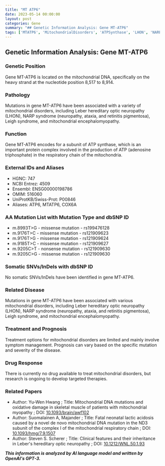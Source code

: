 ```yaml
---
title: "MT ATP6"
date: 2023-05-14 00:00:00
layout: post
categories: Gene
summary: "## Genetic Information Analysis: Gene MT-ATP6"
tags: ['MTATP6', 'MitochondrialDisorders', 'ATPSynthase', 'LHON', 'NARPSyndrome', 'LeighSyndrome', 'Mutation', 'Prognosis']
---
```


## Genetic Information Analysis: Gene MT-ATP6

### Genetic Position
Gene MT-ATP6 is located on the mitochondrial DNA, specifically on the heavy strand at the nucleotide position 8,517 to 8,914.

### Pathology
Mutations in gene MT-ATP6 have been associated with a variety of mitochondrial disorders, including Leber hereditary optic neuropathy (LHON), NARP syndrome (neuropathy, ataxia, and retinitis pigmentosa), Leigh syndrome, and mitochondrial encephalomyopathy.

### Function
Gene MT-ATP6 encodes for a subunit of ATP synthase, which is an important protein complex involved in the production of ATP (adenosine triphosphate) in the respiratory chain of the mitochondria.

### External IDs and Aliases
* HGNC: 747
* NCBI Entrez: 4509
* Ensembl: ENSG00000198786
* OMIM: 516060
* UniProtKB/Swiss-Prot: P00846
* Aliases: ATP6, MTATP6, COX6A

### AA Mutation List with Mutation Type and dbSNP ID
* m.8993T>G - missense mutation - rs199476128
* m.9176T>C - missense mutation - rs121909623
* m.9176T>G - missense mutation - rs121909624
* m.9185T>C - missense mutation - rs121909627
* m.9205C>T - nonsense mutation - rs121909630
* m.9205C>G - missense mutation - rs121909630

### Somatic SNVs/InDels with dbSNP ID
No somatic SNVs/InDels have been identified in gene MT-ATP6.

### Related Disease
Mutations in gene MT-ATP6 have been associated with various mitochondrial disorders, including Leber hereditary optic neuropathy (LHON), NARP syndrome (neuropathy, ataxia, and retinitis pigmentosa), Leigh syndrome, and mitochondrial encephalomyopathy.

### Treatment and Prognosis
Treatment options for mitochondrial disorders are limited and mainly involve symptom management. Prognosis can vary based on the specific mutation and severity of the disease.

### Drug Response
There is currently no drug available to treat mitochondrial disorders, but research is ongoing to develop targeted therapies.

### Related Papers
* Author: Yu-Wen Hwang ; Title: Mitochondrial DNA mutations and oxidative damage in skeletal muscle of patients with mitochondrial myopathy ; DOI: [10.1093/brain/awf102](https://doi.org/10.1093/brain/awf102)
* Author: Suomalainen A, Majander ; Title: Fatal neonatal lactic acidosis caused by a novel de novo mitochondrial DNA mutation in the ND3 subunit of the complex I of the mitochondrial respiratory chain ; DOI: [10.1093/hmg/7.9.1507](https://doi.org/10.1093/hmg/7.9.1507)
* Author: Steven S. Scherer ; Title: Clinical features and their inheritance in Leber's hereditary optic neuropathy ; DOI: [10.1212/WNL.50.1.93](https://doi.org/10.1212/WNL.50.1.93)

**_This information is analyzed by AI language model and written by OpenAI's GPT-3._**